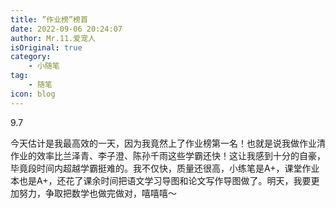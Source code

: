```yaml
---
title: ”作业榜”榜首
date: 2022-09-06 20:24:07
author: Mr.11.爱宠人
isOriginal: true
category:
    - 小随笔
tag:
    - 随笔
icon: blog
---
```


9.7

今天估计是我最高效的一天，因为我竟然上了作业榜第一名！也就是说我做作业清作业的效率比兰泽青、李子澄、陈孙千雨这些学霸还快！这让我感到十分的自豪，毕竟段时间内超越学霸挺难的。我不仅快，质量还很高，小练笔是A+，课堂作业本也是A+，还花了课余时间把语文学习导图和论文写作导图做了。明天，我要更加努力，争取把数学也做完做对，嘻嘻嘻～